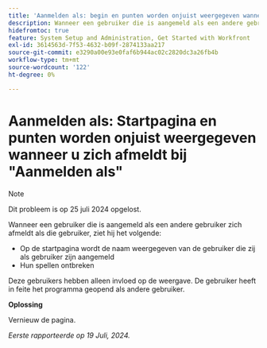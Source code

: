 ```yaml
---
title: 'Aanmelden als: begin en punten worden onjuist weergegeven wanneer u zich afmeldt bij Aanmelden als'
description: Wanneer een gebruiker die is aangemeld als een andere gebruiker zich afmeldt als die gebruiker, ziet hij of zij de volgende problemen op zijn of haar startscherm.
hidefromtoc: true
feature: System Setup and Administration, Get Started with Workfront
exl-id: 3614563d-7f53-4632-b09f-2874133aa217
source-git-commit: e3290a00e93e0faf6b944ac02c2820dc3a26fb4b
workflow-type: tm+mt
source-wordcount: '122'
ht-degree: 0%

---
```


# Aanmelden als: Startpagina en punten worden onjuist weergegeven wanneer u zich afmeldt bij &quot;Aanmelden als&quot;

>[!NOTE]
>
>Dit probleem is op 25 juli 2024 opgelost.

Wanneer een gebruiker die is aangemeld als een andere gebruiker zich afmeldt als die gebruiker, ziet hij het volgende:

* Op de startpagina wordt de naam weergegeven van de gebruiker die zij als gebruiker zijn aangemeld
* Hun spellen ontbreken

Deze gebruikers hebben alleen invloed op de weergave. De gebruiker heeft in feite het programma geopend als andere gebruiker.

**Oplossing**

Vernieuw de pagina.

_Eerste rapporteerde op 19 Juli, 2024._
